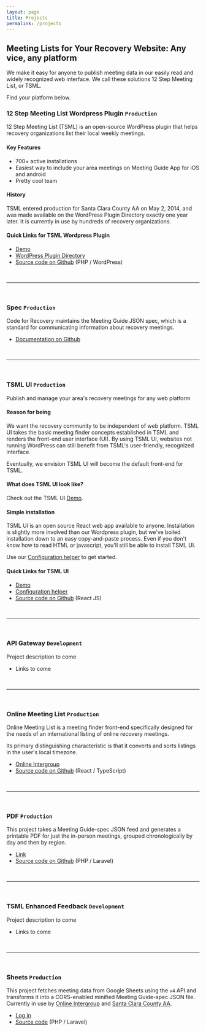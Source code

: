 ```yaml
---
layout: page
title: Projects
permalink: /projects
---
```


## Meeting Lists for Your Recovery Website: Any vice, any platform

We make it easy for anyone to publish meeting data in our easily read and widely recognized web interface. We call these solutions 12 Step Meeting List, or TSML.

Find your platform below.

### 12 Step Meeting List Wordpress Plugin `Production`

12 Step Meeting List (TSML) is an open-source WordPress plugin that helps recovery organizations list their local weekly meetings.

#### Key Features

- 700+ active installations
- Easiest way to include your area meetings on Meeting Guide App for iOS and android
- Pretty cool team

#### History

TSML entered production for Santa Clara County AA on May 2, 2014, and was made available on the WordPress Plugin Directory exactly one year later. It is currently in use by hundreds of recovery organizations.

#### Quick Links for TSML Wordpress Plugin

- [Demo](https://demo.code4recovery.org/meetings)
- [WordPress Plugin Directory](https://wordpress.org/plugins/12-step-meeting-list)
- [Source code on Github](https://github.com/code4recovery/12-step-meeting-list) (PHP / WordPress)

&nbsp;

---

&nbsp;

### Spec `Production`

Code for Recovery maintains the Meeting Guide JSON spec, which is a standard for communicating information about recovery meetings.

- [Documentation on Github](https://github.com/code4recovery/spec)

&nbsp;

---

&nbsp;

### TSML UI `Production`

Publish and manage your area's recovery meetings for any web platform

#### Reason for being

We want the recovery community to be independent of web platform. TSML UI takes the basic meeting finder concepts established in TSML and renders the front-end user interface (UI). By using TSML UI, websites not running WordPress can still benefit from TSML's user-friendly, recognized interface.

Eventually, we envision TSML UI will become the default front-end for TSML.

#### What does TSML UI look like?

Check out the TSML UI [Demo](https://demo.code4recovery.org/tsml-ui).

#### Simple installation

TSML UI is an open source React web app available to anyone. Installation is slightly more involved than our Wordpress plugin, but we've boiled installation down to an easy copy-and-paste process. Even if you don't know how to read HTML or javascript, you'll still be able to install TSML UI.

Use our [Configuration helper](https://tsml-ui-config.netlify.app) to get started.

#### Quick Links for TSML UI

- [Demo](https://demo.code4recovery.org/tsml-ui)
- [Configuration helper](https://tsml-ui-config.netlify.app)
- [Source code on Github](https://github.com/code4recovery/tsml-ui) (React JS)

&nbsp;

---

&nbsp;

### API Gateway `Development`

Project description to come

- Links to come

&nbsp;

---

&nbsp;

### Online Meeting List `Production`

Online Meeting List is a meeting finder front-end specifically designed for the needs of an international listing of online recovery meetings.

Its primary distinguishing characteristic is that it converts and sorts listings in the user's local timezone.

- [Online Intergroup](https://aa-intergroup.org/meetings)
- [Source code on Github](https://github.com/code4recovery/online-meeting-list) (React / TypeScript)

&nbsp;

---

&nbsp;

### PDF `Production`

This project takes a Meeting Guide-spec JSON feed and generates a printable PDF for just the in-person meetings, grouped chronologically by day and then by region.

- [Link](https://pdf.code4recovery.org/)
- [Source code on Github](https://github.com/code4recovery/pdf) (PHP / Laravel)

&nbsp;

---

&nbsp;

### TSML Enhanced Feedback `Development`

Project description to come

- Links to come

&nbsp;

---

&nbsp;

### Sheets `Production`

This project fetches meeting data from Google Sheets using the `v4` API and transforms it into a CORS-enabled minified Meeting Guide-spec JSON file. Currently in use by [Online Intergroup](https://aa-intergroup.org/meetings) and [Santa Clara County AA](https://aasanjose.org/meetings).

- [Log in](https://sheets.code4recovery.org)
- [Source code](https://github.com/code4recovery/sheets) (PHP / Laravel)
